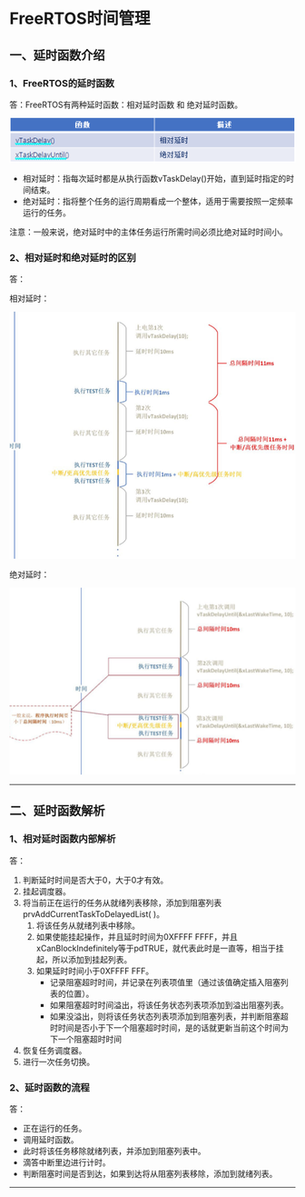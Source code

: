 # FreeRTOS时间管理

## 一、延时函数介绍

### 1、FreeRTOS的延时函数

答：FreeRTOS有两种延时函数：相对延时函数 和 绝对延时函数。

![](笔记图片/延时函数.png)

- 相对延时：指每次延时都是从执行函数vTaskDelay()开始，直到延时指定的时间结束。
- 绝对延时：指将整个任务的运行周期看成一个整体，适用于需要按照一定频率运行的任务。

注意：一般来说，绝对延时中的主体任务运行所需时间必须比绝对延时时间小。



### 2、相对延时和绝对延时的区别

答：

相对延时：

![](笔记图片/相对延时.png)



绝对延时：

<img src="笔记图片/绝对延时.png" style="zoom:150%;" />

------



## 二、延时函数解析

### 1、相对延时函数内部解析

答：

1. 判断延时时间是否大于0，大于0才有效。
2. 挂起调度器。
3. 将当前正在运行的任务从就绪列表移除，添加到阻塞列表prvAddCurrentTaskToDelayedList( )。
    1. 将该任务从就绪列表中移除。
    2. 如果使能挂起操作，并且延时时间为0XFFFF FFFF，并且xCanBlockIndefinitely等于pdTRUE，就代表此时是一直等，相当于挂起，所以添加到挂起列表。
    3. 如果延时时间小于0XFFFF FFF。
        - 记录阻塞超时时间，并记录在列表项值里（通过该值确定插入阻塞列表的位置）。
        - 如果阻塞超时时间溢出，将该任务状态列表项添加到溢出阻塞列表。
        - 如果没溢出，则将该任务状态列表项添加到阻塞列表，并判断阻塞超时时间是否小于下一个阻塞超时时间，是的话就更新当前这个时间为下一个阻塞超时时间  
4. 恢复任务调度器。
5. 进行一次任务切换。



### 2、延时函数的流程

答：

- 正在运行的任务。
- 调用延时函数。
- 此时将该任务移除就绪列表，并添加到阻塞列表中。
- 滴答中断里边进行计时。
- 判断阻塞时间是否到达，如果到达将从阻塞列表移除，添加到就绪列表。

------

